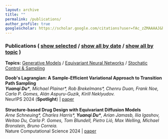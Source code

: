 ```yaml
---
layout: archive
title: ""
permalink: /publications/
author_profile: true
googlescholar: https://scholar.google.com/citations?user=fAc_zZMAAAAJ&hl=en
---
```


<h3 class="subtitle">Publications
(
    <a id="publication-by-selected" href="javascript:;", onClick="publicationBySelected();">show selected</a> /
    <a id="publication-by-date" href="javascript:;", onClick="publicationByDate();">show all by date</a> /
    <a id="publication-by-topic" href="javascript:;", onClick="publicationByTopic();">show all by topic</a>
)
</h3>
<p class="subtitle-aux"><b>Topics:</b>
    <a href="#generative-model" onClick="return publicationByTopicSpecific(this)" data-topic="generative-model">Generative Models</a> /
    <a href="#equivariant-neural-network" onClick="return publicationByTopicSpecific(this)" data-topic="equivariant-neural-network">Equivariant Neural Networks</a> /
    <a href="#control-sampling" onClick="return publicationByTopicSpecific(this)" data-topic="control-sampling">Stochatic Control & Sampling</a>
    <br />
</p>
<div id="pub-card-container" class="activated hide">
  <div class="pub-card" data-topic="control-sampling" data-year="2025" data-selected="true">
    <strong>Doob's Lagrangian: A Sample-Efficient Variational Approach to Transition Path Sampling</strong><br>
    <em><b>Yuanqi Du*</b>, Michael Plainer*, Rob Brekelmans*, Chenru Duan, Frank Noe, Carla P. Gomes, Alán Aspuru-Guzik, Kirill Neklyudov.</em><br>
    NeurIPS 2024 (<b>Spotlight</b>) | <a href="https://openreview.net/forum?id=ShJWT0n7kX">paper</a>
  </div>
  <br>

  <div class="pub-card" data-topic="control-sampling" data-year="2025" data-selected="true">
    <strong>Structure-based Drug Design with Equivariant Diffusion Models</strong><br>
    <em>Arne Schneuing*, Charles Harris*, <b>Yuanqi Du*</b>, Arian Jamasb, Ilia Igashov, Weitao Du, Carla P. Gomes, Tom Blundell, Pietro Lió, Max Welling, Michael Bronstein, Bruno Correia.</em><br>
    Nature Computational Science 2024 | <a href="https://www.nature.com/articles/s43588-024-00737-x">paper</a> 
  </div>

</div>

<script type="text/javascript">
function publicationBySelected() {
    var a = $("#publication-by-selected")
    if (a.hasClass("activated")) {
        return ;
    }

    $("#pub-container .subtitle a").removeClass("activated");
    $("#pub-container .subtitle-aux a").removeClass("activated");
    a.addClass("activated");

    $("#pub-card-container").html("");
    for (var pubId = 0; pubId < allPublications.length; pubId++) {
        var pub = $(allPublications[pubId]);
        if (pub.data("selected") == true) {
            $("#pub-card-container").append(pub);
        }
    }
}

function publicationByDate() {
    var a = $("#publication-by-date")
    if (a.hasClass("activated")) {
        return ;
    }

    $("#pub-container .subtitle a").removeClass("activated");
    $("#pub-container .subtitle-aux a").removeClass("activated");
    a.addClass("activated");

    $("#pub-card-container").html("");
    for (var pubId = 0; pubId < allPublications.length; pubId++) {
        if (pubId == 0 || $(allPublications[pubId-1]).data("year") != $(allPublications[pubId]).data("year")) {
            var year = $(allPublications[pubId]).data("year");
            $("#pub-card-container").append($("<h5 id='year-" + year.toString() + "'>" + year.toString() + "</h5>"));
        }
        $("#pub-card-container").append(allPublications[pubId]);
    }
}

function publicationByTopicInner() {
    var a = $("#publication-by-topic")
    if (a.hasClass("activated")) {
        return ;
    }
    $("#pub-container .subtitle a").removeClass("activated");
    a.addClass("activated");

    $("#pub-card-container").html("");
    for (var topicId in allTopics) {
        var topic = allTopics[topicId].name;
        var topicTitle = allTopics[topicId].title;
        // var topicTitle = topic.split("-").map(function (a) { return a[0].toUpperCase() + a.substr(1).toLowerCase(); }).join(" ");
        $("#pub-card-container").append($("<h5 id='topic-" + topic + "'>" + topicTitle + "</h5>"));
        for (var pubId = 0; pubId < allPublications.length; pubId++) {
            var pub = $(allPublications[pubId]);
            if (pub.data("topic").indexOf(topic) != -1) {
                $("#pub-card-container").append(pub);
            }
        }
    }
}

function publicationByTopicSpecificInner(a) {
    if ($(a).hasClass("activated")) {
        return false;
    }

    $("#pub-container .subtitle-aux a").removeClass("activated");
    $(a).addClass("activated");
}

function publicationByTopic() {
    publicationByTopicInner();
    publicationByTopicSpecificInner($("#pub-container .subtitle-aux a:first"));
    return true;
}

function publicationByTopicSpecific(a) {
    publicationByTopicInner();
    publicationByTopicSpecificInner(a);

    var hash = a.hash;
    $(hash).prop('id', hash.substr(1) + '-noscroll');
    window.location.hash = hash;
    $(hash + '-noscroll').prop('id', hash.substr(1));

    if (!$(hash).isInViewport()) {
        $('html, body').animate({
            scrollTop: $(hash).offset().top
        }, 1000, function(){
        });
    }

    return false;
}
</script>
